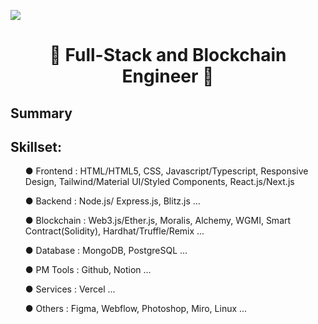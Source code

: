 ![](https://komarev.com/ghpvc/?username=CryptoTuck&color=blue)

<h1 align="center">
👋 Full-Stack and Blockchain Engineer 👋
</h1>

## Summary

## Skillset:

<ul>● Frontend : HTML/HTML5, CSS, Javascript/Typescript, Responsive Design, Tailwind/Material UI/Styled Components, React.js/Next.js</ul>
<ul>● Backend : Node.js/ Express.js, Blitz.js ...</ul>
<ul>● Blockchain : Web3.js/Ether.js, Moralis, Alchemy, WGMI, Smart Contract(Solidity), Hardhat/Truffle/Remix ...</ul>
<ul>● Database : MongoDB, PostgreSQL ...</ul>
<ul>● PM Tools : Github, Notion ...</ul>
<ul>● Services : Vercel ...</ul>
<ul>● Others : Figma, Webflow, Photoshop, Miro, Linux ...</ul>



